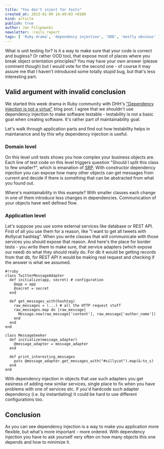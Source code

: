 ```yaml
---
title: "You don't inject for tests"
created_at: 2013-01-09 14:49:03 +0100
kind: article
publish: true
author: Jan Filipowski
newsletter: :rails_report
tags: [ 'Ruby drama', 'dependency injection', 'OOD', 'mostly obvious' ]
---
```


What is unit testing for? Is it a way to make sure that your code is correct and bugless? Or rather OOD tool, that expose most of places where you break object orientation principles? You may have your own answer (please comment though) but I would vote for the second one - of course it may assure me that I haven't introduced some totally stupid bug, but that's less interesting part.

<!-- more -->

## Valid argument with invalid conclusion

We started this week drama in Ruby community with DHH's ["Dependency injection is not a virtue"](http://david.heinemeierhansson.com/2012/dependency-injection-is-not-a-virtue.html) blog post. I agree that we shouldn't use dependency injection to make software testable - testability is not a basic goal when creating software. It's rather part of maintainability goal.

Let's walk through application parts and find out how testability helps in maintanance and by this why dependency injection is useful.

### Domain level

On this level unit tests shows you how complex your business objects are. Each line of test code on this level triggers question "Should I split this class to few smaller?", which is emanation of [SRP](http://en.wikipedia.org/wiki/Single_responsibility_principle). With constructor dependency injection you can expose how many other objects can get messages from current and decide if there is something that can be abstracted from what you found out.

Where's maintainability in this example? With smaller classes each change in one of them introduce less changes in dependencies. Communication of your objects have well defined flow.

### Application level

Let's suppose you use some external services like database or REST API. First of all you use them for a reason, like "I want to get all tweets with #sillycat hashtag". When you write classes that will communicate with those services you should expose that reason. And here's the place for border tests - you write them to make sure, that service adapters (which expose our need) do what they should really do. For db it would be getting records from that db, for REST API it would be making real request and checking if the answer is what we assumed.

```
#!ruby
class TwitterMessageAdapter
  def initialize(app, secret) # configuration
    @app = app
    @secret = secret
  end

  def get_messages_with(hashtag)
    raw_messages = (...) # all the HTTP request stuff
    raw_messages.map do |raw_message|
      Message.new(raw_message['content'], raw_message['author_name'])
    end
  end
end

class MessageSeeker
  def initialize(message_adapter)
    @message_adapter = message_adapter
  end

  def print_interesting_messages
    puts @message_adapter.get_messages_with("#sillycat").map(&:to_s)
  end
end
```

With dependency injection in objects that use such adapters you get easiness of adding new similar services, single place to fix when you have problems with one of services etc. If you'd hardcode such adapter dependency (i.e. by instantiating) it could be hard to use different configurations too.

## Conclusion

As you can see dependency injection is a way to make you application more flexible, but what's more important - more ordered. With dependency injection you have to ask yourself very often on how many objects this one depends and how to minimize it.

